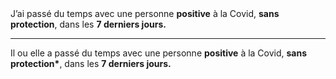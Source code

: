 <!---->J’ai passé du temps avec une personne <b>positive</b> à la Covid, <b>sans protection</b>, dans les <b>7&nbsp;derniers&nbsp;jours.</b>

---

<!---->Il ou elle a passé du temps avec une personne <b>positive</b> à la Covid, <b>sans protection*</b>, dans les <b>7&nbsp;derniers&nbsp;jours.</b>
